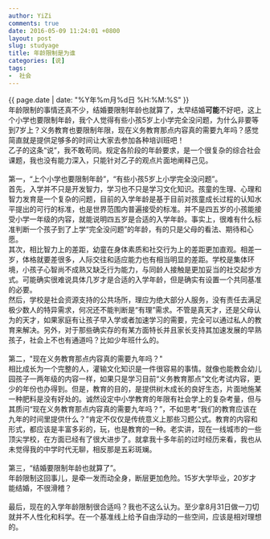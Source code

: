 ```yaml
---
author: YiZi
comments: true
date: 2016-05-09 11:24:01 +0800
layout: post
slug: studyage
title: 年龄限制是为谁
categories: [说]
tags:
-  社会
---
```

<div class="saying">
<div class="timestamp">{{ page.date | date: "%Y年%m月%d日 %H:%M:%S" }}</div>
年龄限制的事情还真不少，结婚要限制年龄也就算了，太早结婚<strong>可能</strong>不好吧，这上个小学也要限制年龄，我个人觉得有些小孩5岁上小学完全没问题，为什么非要等到7岁上？义务教育也要限制年限，现在义务教育那点内容真的需要九年吗？感觉简直就是提供足够多的时间让大家去参加各种培训班吧！

<div class="commentsonquote">
<div class="yiyin">
乙子的这条“说”，我不敢苟同。规定各阶段的年龄要求，是一个很复杂的综合社会课题，我也没有能力深入，只能针对乙子的观点片面地阐释己见。<br><br>
第一，“上个小学也要限制年龄”，“有些小孩5岁上小学完全没问题”。<br>
首先，入学并不只是开发智力，学习也不只是学习文化知识。孩童的生理、心理和智力发育是一个复杂的问题，目前的入学年龄是基于目前对孩童成长过程的认知水平提出的可行的标准，也是世界范围内普遍接受的标准。并不是四五岁的小孩能接受小学一年级的内容，就能说明四五岁是合适的入学年龄。事实上，很难有什么标准判断一个孩子到了上学“完全没问题”的年龄，有的只是父母的看法、期待和心愿。<br>
其次，相比智力上的差距，幼童在身体素质和社交行为上的差距更加直观。相差一岁，体格就要差很多，人际交往和适应能力也有相当明显的差距。学校是集体环境，小孩子心智尚不成熟又缺乏行为能力，与同龄人接触是更加妥当的社交起步方式。可能确实很难说具体几岁才是合适的入学年龄，但是确实有设置一个共同基准的必要。<br>
然后，学校是社会资源支持的公共场所，理应为绝大部分人服务，没有责任去满足极少数人的特异需求，何况还不能判断是“有理”需求。不管是真天才，还是父母认为的天才，如果家庭有让孩子早入学或者加速学习的需要，完全可以通过私人的教育来解决。另外，对于那些确实存的有某方面特长并且家长支持其加速发展的早熟孩子，社会上不也有通道吗？比如少年班什么的。<br><br>
第二，"现在义务教育那点内容真的需要九年吗？"<br>
相比成长为一个完整的人，灌输文化知识是一件很容易的事情。就像也能教会幼儿园孩子一两年级的内容一样，如果只是学习目前“义务教育那点”文化考试内容，更少的年份也办得到。但是，教育的目的，是提供树木成长的良好生态，片面地施某一种肥料是没有好处的。诚然设定中小学教育的年限有社会学上的复杂考量，但与其质问“现在义务教育那点内容真的需要九年吗？”，不如思考“我们的教育应该在九年的时间里提供什么？”肯定不仅仅是传统意义上那些习题公式。教育的内容和形式，都应该是丰富多彩的，玩，也是教育的一种。老实讲，现在一线城市的一些顶尖学校，在方面已经有了很大进步了。就拿我十多年前的过时经历来看，我也从未觉得我的中学时代无聊，相反那是五彩斑斓。<br><br>
第三，“结婚要限制年龄也就算了”。<br>
年龄限制这回事儿，是牵一发而动全身，断层更加危险。15岁大学毕业，20岁才能结婚，不很滑稽？<br><br>
最后，现在的入学年龄限制很合适吗？我也不这么认为。至少拿8月31日做一刀切就并不人性化和科学。在一个基准线上给予自由浮动的一些空间，应该是相对理想的。
</div></div>
</div>
